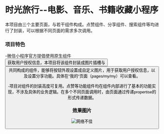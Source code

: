 # 时光旅行--电影、音乐、书籍收藏小程序

本项目由三个主要页面，与若干组件构成。点赞组件、分享组件、搜索组件等均进行了封装，可以根据不同页面的需求多次调用。

### 项目特色

-微信小程序官方提倡使用原生组件<button>获取用户授权信息，本项目将该组件封装成图片插槽<slot>与<button>共同构成的组件，能够将按钮外观设置成自定义图片，用于获取用户授权信息，以及设置分享功能。具体在"我的"页面（pages/my/my）可以查看。

-项目对组件的封装高度可复用。点赞等功能组件均在组件内部进行了基本的功能实现，不涉及具体的业务逻辑。在多个不同页面调用时，由页面通过传递propertise的形式传递数据。

### 效果图片
![网络不佳](https://github.com/yiran8080/git_demo/blob/master/timeTravel/final_images/%E9%9F%B3%E4%B9%90%E6%92%AD%E6%94%BE%E4%B8%AD.jpg)

